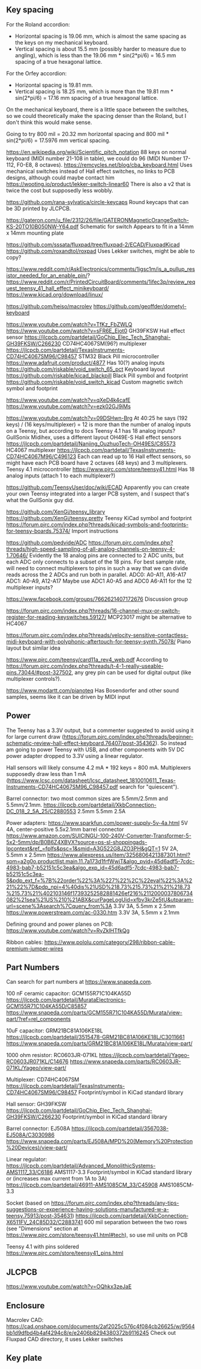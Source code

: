 ## Key spacing

For the Roland accordion:

* Horizontal spacing is 19.06 mm, which is almost the same spacing as the keys on my mechanical keyboard.
* Vertical spacing is about 15.5 mm (possibly harder to measure due to angling), which is less than the 19.06 mm * sin(2*pi/6) = 16.5 mm spacing of a true hexagonal lattice.

For the Orfey accordion:

* Horizontal spacing is 19.81 mm.
* Vertical spacing is 18.25 mm, which is more than the 19.81 mm * sin(2*pi/6) = 17.16 mm spacing of a true hexagonal lattice.

On the mechanical keyboard, there is a little space between the switches, so we could theoretically make the spacing denser than the Roland, but I don't think this would make sense.

Going to try 800 mil = 20.32 mm horizontal spacing and 800 mil * sin(2*pi/6) = 17.5976 mm vertical spacing.

https://en.wikipedia.org/wiki/Scientific_pitch_notation
    88 keys on normal keyboard (MIDI number 21-108 in table), we could do 96 (MIDI Number 17-112, F0-E8, 8 octaves).
https://remcycles.net/blog/cba_keyboard.html
    Uses mechanical switches instead of Hall effect switches, no links to PCB designs, although could maybe contact him
https://wooting.io/product/lekker-switch-linear60
    There is also a v2 that is twice the cost but supposedly less wobbly.

https://github.com/rana-sylvatica/circle-keycaps
    Round keycaps that can be 3D printed by JLCPCB.

https://gateron.com/u_file/2312/26/file/GATERONMagneticOrangeSwitch-KS-20TO10B050NW-Y64.pdf
    Schematic for switch
    Appears to fit in a 14mm x 14mm mounting plate

https://github.com/sssata/fluxpad/tree/fluxpad-2/ECAD/FluxpadKicad
https://github.com/roxandtol/roxpad
    Uses Lekker switches, might be able to copy?


https://www.reddit.com/r/AskElectronics/comments/1igsc1m/is_a_pullup_resistor_needed_for_an_enable_pin/?
https://www.reddit.com/r/PrintedCircuitBoard/comments/1ifec3p/review_request_teensy_41_hall_effect_minikeyboard/
https://www.kicad.org/download/linux/

https://github.com/heiso/macrolev
https://github.com/geoffder/dometyl-keyboard

https://www.youtube.com/watch?v=TfKz_FbZWLQ
https://www.youtube.com/watch?v=sFR6E_Ejot0
    GH39FKSW Hall effect sensor https://jlcpcb.com/partdetail/GoChip_Elec_Tech_Shanghai-GH39FKSW/C266230
    CD74HC4067SM(96?) multiplexer https://jlcpcb.com/partdetail/TexasInstruments-CD74HC4067SM96/C98457
    STM32 Black Pill microcontroller https://www.adafruit.com/product/4877
        Has 10(?) analog inputs
    https://github.com/riskable/void_switch_65_pct
        Keyboard layout
    https://github.com/riskable/kicad_blackpill
        Black Pill symbol and footprint
    https://github.com/riskable/void_switch_kicad
        Custom magnetic switch symbol and footprint

https://www.youtube.com/watch?v=qXeD4k4cafE
https://www.youtube.com/watch?v=ezk02GJ9iMs

https://www.youtube.com/watch?v=09DSHwn-Brg
    At 40:25 he says (192 keys) / (16 keys/multiplexer) = 12 is more than the number of analog inputs on a Teensy, but according to docs Teensy 4.1 has 18 analog inputs?
    GullSonix Midihex, uses a different layout
    OH49E-S Hall effect sensors https://jlcpcb.com/partdetail/Nanjing_OuzhuoTech-OH49ES/C85573
    HC4067 multiplexer https://jlcpcb.com/partdetail/TexasInstruments-CD74HC4067M96/C496123
        Each can read up to 16 Hall effect sensors, so might have each PCB board have 2 octaves (48 keys) and 3 multiplexers.
    Teensy 4.1 microcontroller https://www.pjrc.com/store/teensy41.html
        Has 18 analog inputs (attach 1 to each multiplexer?)

https://github.com/TeensyUser/doc/wiki/ECAD
    Apparently you can create your own Teensy integrated into a larger PCB system, and I suspect that's what the GullSonix guy did.

https://github.com/XenGi/teensy_library
https://github.com/XenGi/teensy.pretty
    Teensy KiCad symbol and footprint
https://forum.pjrc.com/index.php?threads/kicad-symbols-and-footprints-for-teensy-boards.75374/
    Import instructions

https://github.com/pedvide/ADC
https://forum.pjrc.com/index.php?threads/high-speed-sampling-of-all-analog-channels-on-teensy-4-1.70646/
    Evidently the 18 analog pins are connected to 2 ADC units, but each ADC only connects to a subset of the 18 pins. For best sample rate, will need to connect multiplexers to pins in such a way that we can divide reads across the 2 ADCs and run both in parallel.
    ADC0: A0-A11, A16-A17
    ADC1: A0-A9, A12-A17
    Maybe use ADC1 A0-A5 and ADC0 A6-A11 for the 12 multiplexer inputs?

https://www.facebook.com/groups/7662621407172676
    Discussion group

https://forum.pjrc.com/index.php?threads/16-channel-mux-or-switch-register-for-reading-keyswitches.59127/
    MCP23017 might be alternative to HC4067

https://forum.pjrc.com/index.php?threads/velocity-sensitive-contactless-midi-keyboard-with-polyphonic-aftertouch-for-teensy-synth.75078/
    Piano layout but similar idea

https://www.pjrc.com/teensy/card11a_rev4_web.pdf
    According to https://forum.pjrc.com/index.php?threads/t-4-1-really-useable-pins.73044/#post-327502, any grey pin can be used for digital output (like multiplexer controls?).

https://www.modartt.com/pianoteq
    Has Bosendorfer and other sound samples, seems like it can be driven by MIDI input

## Power

The Teensy has a 3.3V output, but a commenter suggested to avoid using it for large current draw (https://forum.pjrc.com/index.php?threads/beginner-schematic-review-hall-effect-keyboard.76407/post-354362). So instead am going to power Teensy with USB, and other components with 5V DC power adapter dropped to 3.3V using a linear regulator.

Hall sensors will likely consume 4.2 mA * 192 keys = 800 mA. Multiplexers supposedly draw less than 1 mA (https://www.lcsc.com/datasheet/lcsc_datasheet_1810010611_Texas-Instruments-CD74HC4067SM96_C98457.pdf search for "quiescent").

Barrel connector: two most common sizes are 5.5mm/2.5mm and 5.5mm/2.1mm.
    https://jlcpcb.com/partdetail/XkbConnection-DC_018_2_5A_25/C2880553
        2.5mm 5.5mm 2.5A

Power adapters:
    https://www.sparkfun.com/power-supply-5v-4a.html
        5V 4A, center-positive 5.5x2.1mm barrel connector
    https://www.amazon.com/SUICINGU-100-240V-Converter-Transformer-5-5x2-5mm/dp/B0B6Z4XBVX?source=ps-sl-shoppingads-lpcontext&ref_=fplfs&psc=1&smid=A3G522G8JZO3PH&gQT=1
        5V 2A, 5.5mm x 2.5mm
    https://www.aliexpress.us/item/3256806421387301.html?spm=a2g0o.productlist.main.11.7a173d1frfWwjT&algo_pvid=45d6adf5-7cdc-4983-bab7-b52151c5c3ea&algo_exp_id=45d6adf5-7cdc-4983-bab7-b52151c5c3ea-5&pdp_ext_f=%7B%22order%22%3A%227%22%2C%22eval%22%3A%221%22%7D&pdp_npi=4%40dis%21USD%218.73%215.73%21%21%218.73%215.73%21%402103146f17393252582881426ef216%2112000037806734082%21sea%21US%210%21ABX&curPageLogUid=xfbv3krZe5tU&utparam-url=scene%3Asearch%7Cquery_from%3A
        3.3V 3A, 5.5mm x 2.5mm
    https://www.powerstream.com/ac-0330.htm
        3.3V 3A, 5.5mm x 2.1mm

Defining ground and power planes on PCB: https://www.youtube.com/watch?v=RyZklHTfkQg

Ribbon cables:
https://www.pololu.com/category/298/ribbon-cable-premium-jumper-wires

## Part Numbers

Can search for part numbers at https://www.snapeda.com.

100 nF ceramic capacitor:
GCM155R71C104KA55D
https://jlcpcb.com/partdetail/MurataElectronics-GCM155R71C104KA55D/C85857
https://www.snapeda.com/parts/GCM155R71C104KA55D/Murata/view-part/?ref=rel_components


10uF capacitor:
GRM21BC81A106KE18L
https://jlcpcb.com/partdetail/3515478-GRM21BC81A106KE18L/C3011661
https://www.snapeda.com/parts/GRM21BC81A106KE18L/Murata/view-part/

1000 ohm resistor:
RC0603JR-071KL
https://jlcpcb.com/partdetail/Yageo-RC0603JR071KL/C14676
https://www.snapeda.com/parts/RC0603JR-071KL/Yageo/view-part/

Multiplexer:
CD74HC4067SM
https://jlcpcb.com/partdetail/TexasInstruments-CD74HC4067SM96/C98457
Footprint/symbol in KiCad standard library

Hall sensor:
GH39FKSW
https://jlcpcb.com/partdetail/GoChip_Elec_Tech_Shanghai-GH39FKSW/C266230
Footprint/symbol in KiCad standard library

Barrel connector:
EJ508A
https://jlcpcb.com/partdetail/3567038-EJ508A/C3030986
https://www.snapeda.com/parts/EJ508A/MPD%20(Memory%20Protection%20Devices)/view-part/

Linear regulator:
https://jlcpcb.com/partdetail/Advanced_MonolithicSystems-AMS1117_33/C6186
AMS1117-3.3
Footprint/symbol in KiCad standard library
or (increases max current from 1A to 3A)
https://jlcpcb.com/partdetail/46911-AMS1085CM_33/C45908
AMS1085CM-3.3

Socket (based on https://forum.pjrc.com/index.php?threads/any-tips-suggestions-or-experience-having-solutions-manufactured-w-a-teensy.75913/post-354631)
    https://jlcpcb.com/partdetail/XkbConnection-X6511FV_24C85D32/C2883741
    600 mil separation between the two rows (see "Dimensions" section at https://www.pjrc.com/store/teensy41.html#tech), so use mil units on PCB

Teensy 4.1 with pins soldered
https://www.pjrc.com/store/teensy41_pins.html

## JLCPCB

https://www.youtube.com/watch?v=OQhkx3zeJaE

## Enclosure

Macrolev CAD: https://cad.onshape.com/documents/2af2025c576c4f084cb26625/w/9564bb1d9dfbd4b4af4294c8/e/e2406b8294380372b9116245
Check out Fluxpad CAD directory, it uses Lekker switches

## Key plate

